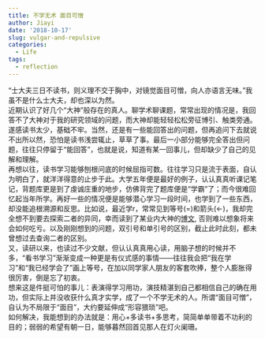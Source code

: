 ```yaml
---
title: 不学无术 面目可憎
author: Jiayi
date: '2018-10-17'
slug: vulgar-and-repulsive
categories:
  - Life
tags:
  - reflection
---
```

  “士大夫三日不读书，则义理不交于胸中，对镜觉面目可憎，向人亦语言无味。”我虽不是什么士大夫，却也深以为然。  
  近期认识了好几个“大神”般存在的真人。聊学术聊课题，常常出现的情况是，我回答不了大神对于我的研究领域的问题，而大神却能轻轻松松旁征博引、触类旁通。遂感读书太少，基础不牢。当然，还是有一些能回答出的问题，但再追问下去就说不出所以然，恐怕是读书浅尝辄止，草草了事。最后一小部分能够完全答出但问题，往往只停留于“能回答”，也就是说，知道有某一回事儿，但却缺少了自己的见解和理解。  
  再想以往，读书学习能够刨根问底的时候屈指可数。往往学习只是流于表面，自认为明白了，就洋洋得意的止步于此。大学五年便是最好的例子，认认真真听课记笔记，背题库更是到了虔诚庄重的地步，仿佛背完了题库便是“学霸”了；而今很难回忆起当年所学。再好一些的情况便是能够潜心学习一段时间，也学到了一些东西，却没能追根溯源和反思。比如说，最近学r，常常见到等号(=)和箭头(<-)，我却完全想不到要去探索二者的异同，幸而读到了某业内大神的[博文](http://yihui.name/cn/2012/09/equal-and-arrow/), 否则难以想象将来会如何吃亏。以及刚刚想到的问题，双引号和单引号的区别，截止此时此刻，都未曾想过去查询二者的区别。  
  又，读研以来，也读过不少文献，但认认真真用心读，用脑子想的时候并不多，“看书学习”渐渐变成一种更是有仪式感的事情——往往我会把“我在学习”和“我已经学会了”画上等号，在加以同学家人朋友的客套吹捧，整个人膨胀得很厉害，倒是忘了初衷。  
  想来这是件挺可怕的事儿：表演得学习用功，演技精湛到自己都相信自己的确在用功，但实际上并没收获什么真才实学，成了一个不学无术的人。所谓“面目可憎”，自认为不局限于“面目”，大约要延伸成“形容猥琐”吧。  
  如何解决，我能想到的办法就是：用心+多读书+多思考，简简单单带着不功利的目的；弱弱的希望有朝一日，能够暮然回首见那人在灯火阑珊。  